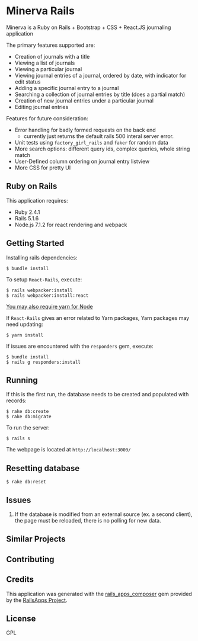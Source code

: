Minerva Rails
================

Minerva is a Ruby on Rails + Bootstrap + CSS + React.JS journaling application

The primary features supported are:

- Creation of journals with a title
- Viewing a list of journals
- Viewing a particular journal
- Viewing journal entries of a journal, ordered by date, with indicator for edit status
- Adding a specific journal entry to a journal
- Searching a collection of journal entries by title (does a partial match)
- Creation of new journal entries under a particular journal
- Editing journal entries

Features for future consideration:

- Error handling for badly formed requests on the back end
	- currently just returns the default rails 500 interal server error.
- Unit tests using `factory_girl_rails` and `faker` for random data
- More search options: different query ids, complex queries, whole string match
- User-Defined column ordering on journal entry listview
- More CSS for pretty UI


Ruby on Rails
-------------

This application requires:

- Ruby 2.4.1
- Rails 5.1.6
- Node.js 7.1.2 for react rendering and webpack

Getting Started
---------------
Installing rails dependencies:

```
$ bundle install
```


To setup `React-Rails`, execute:

```
$ rails webpacker:install
$ rails webpacker:install:react
```

[You may also require yarn for Node](https://yarnpkg.com/lang/en/docs/install/)

If `React-Rails` gives an error related to Yarn packages, Yarn packages may need updating:

```
$ yarn install
```

If issues are encountered with the `responders` gem, execute:

```
$ bundle install
$ rails g responders:install
```

Running
-------
If this is the first run, the database needs to be created and populated with records:

```
$ rake db:create
$ rake db:migrate
```

To run the server:

```
$ rails s
```

The webpage is located at `http://localhost:3000/`

Resetting database
-------------------------

```
$ rake db:reset
```

Issues
-------------
1. If the database is modified from an external source (ex. a second client), the page must be reloaded, there is no polling for new data.

Similar Projects
----------------

Contributing
------------

Credits
-------
This application was generated with the [rails_apps_composer](https://github.com/RailsApps/rails_apps_composer) gem
provided by the [RailsApps Project](http://railsapps.github.io/).

License
-------
GPL